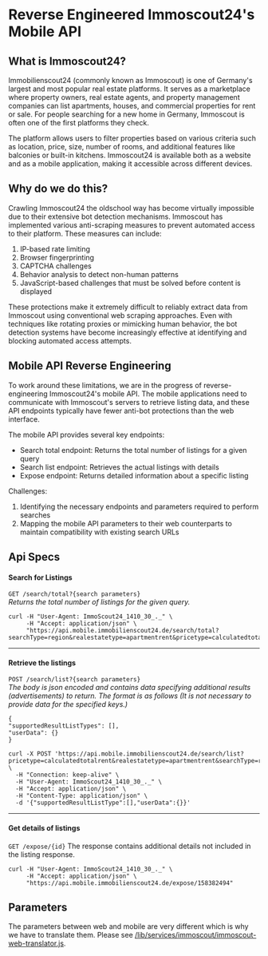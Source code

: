 # Reverse Engineered Immoscout24's Mobile API

## What is Immoscout24?

Immobilienscout24 (commonly known as Immoscout) is one of Germany's largest and most popular real estate platforms. It serves as a marketplace where property owners, real estate agents, and property management companies can list apartments, houses, and commercial properties for rent or sale. For people searching for a new home in Germany, Immoscout is often one of the first platforms they check.

The platform allows users to filter properties based on various criteria such as location, price, size, number of rooms, and additional features like balconies or built-in kitchens. Immoscout24 is available both as a website and as a mobile application, making it accessible across different devices.

## Why do we do this?

Crawling Immoscout24 the oldschool way has become virtually impossible due to their extensive bot detection mechanisms. Immoscout has implemented various anti-scraping measures to prevent automated access to their platform. These measures can include:

1. IP-based rate limiting
2. Browser fingerprinting
3. CAPTCHA challenges
4. Behavior analysis to detect non-human patterns
5. JavaScript-based challenges that must be solved before content is displayed

These protections make it extremely difficult to reliably extract data from Immoscout using conventional web scraping approaches. Even with techniques like rotating proxies or mimicking human behavior, the bot detection systems have become increasingly effective at identifying and blocking automated access attempts.

## Mobile API Reverse Engineering

To work around these limitations, we are in the progress of reverse-engineering Immoscout24's mobile API. The mobile applications need to communicate with Immoscout's servers to retrieve listing data, and these API endpoints typically have fewer anti-bot protections than the web interface.

The mobile API provides several key endpoints:

- Search total endpoint: Returns the total number of listings for a given query
- Search list endpoint: Retrieves the actual listings with details
- Expose endpoint: Returns detailed information about a specific listing

Challenges:

1. Identifying the necessary endpoints and parameters required to perform searches
2. Mapping the mobile API parameters to their web counterparts to maintain compatibility with existing search URLs

## Api Specs

#### Search for Listings

`GET /search/total?{search parameters}`  
_Returns the total number of listings for the given query._

```
curl -H "User-Agent: ImmoScout24_1410_30_._" \
     -H "Accept: application/json" \
     "https://api.mobile.immobilienscout24.de/search/total?searchType=region&realestatetype=apartmentrent&pricetype=calculatedtotalrent&geocodes=%2Fde%2Fberlin%2Fberlin"
```

---

#### Retrieve the listings

`POST /search/list?{search parameters}`  
_The body is json encoded and contains data specifying additional results (advertisements) to return. The format is as follows (It is not necessary to provide data for the specified keys.)_

```
{
"supportedResultListTypes": [],
"userData": {}
}
```

```
curl -X POST 'https://api.mobile.immobilienscout24.de/search/list?pricetype=calculatedtotalrent&realestatetype=apartmentrent&searchType=region&geocodes=%2Fde%2Fberlin%2Fberlin&pagenumber=1' \
  -H "Connection: keep-alive" \
  -H "User-Agent: ImmoScout24_1410_30_._" \
  -H "Accept: application/json" \
  -H "Content-Type: application/json" \
  -d '{"supportedResultListType":[],"userData":{}}'

```

---

#### Get details of listings

`GET /expose/{id}`
The response contains additional details not included in the listing response.

```
curl -H "User-Agent: ImmoScout24_1410_30_._" \
     -H "Accept: application/json" \
     "https://api.mobile.immobilienscout24.de/expose/158382494"
```

## Parameters

The parameters between web and mobile are very different which is why we have to translate them. Please see [/lib/services/immoscout/immoscout-web-translator.js](https://github.com/orangecoding/fredy/blob/master/lib/services/immoscout/immoscout-web-translator.js).
